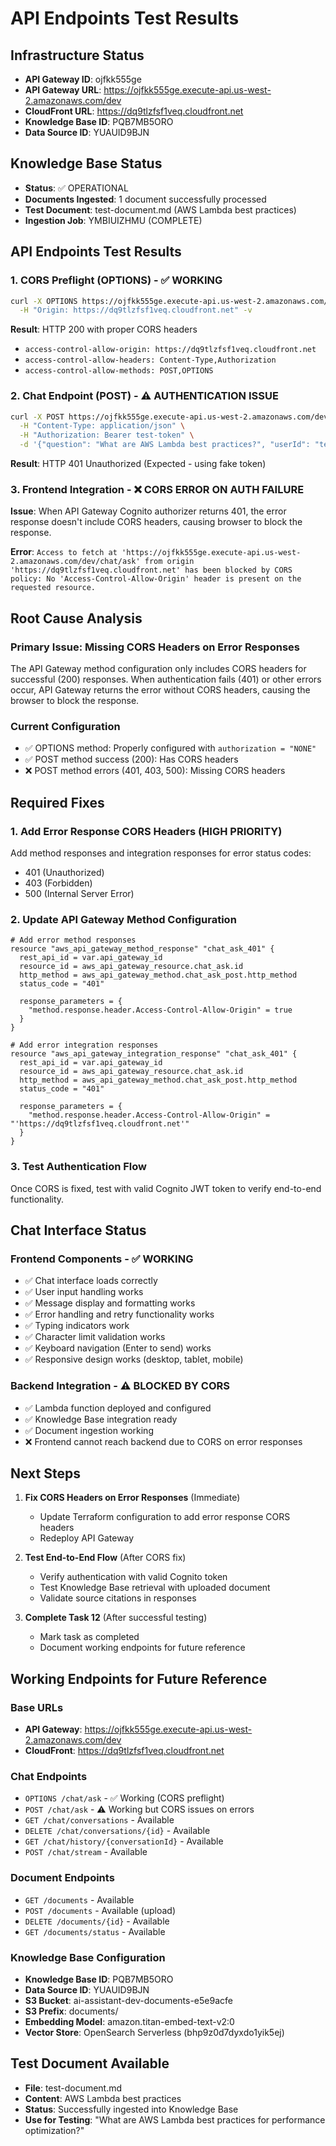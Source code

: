 # API Endpoints Test Results

## Infrastructure Status
- **API Gateway ID**: ojfkk555ge
- **API Gateway URL**: https://ojfkk555ge.execute-api.us-west-2.amazonaws.com/dev
- **CloudFront URL**: https://dq9tlzfsf1veq.cloudfront.net
- **Knowledge Base ID**: PQB7MB5ORO
- **Data Source ID**: YUAUID9BJN

## Knowledge Base Status
- **Status**: ✅ OPERATIONAL
- **Documents Ingested**: 1 document successfully processed
- **Test Document**: test-document.md (AWS Lambda best practices)
- **Ingestion Job**: YMBIUIZHMU (COMPLETE)

## API Endpoints Test Results

### 1. CORS Preflight (OPTIONS) - ✅ WORKING
```bash
curl -X OPTIONS https://ojfkk555ge.execute-api.us-west-2.amazonaws.com/dev/chat/ask \
  -H "Origin: https://dq9tlzfsf1veq.cloudfront.net" -v
```
**Result**: HTTP 200 with proper CORS headers
- `access-control-allow-origin: https://dq9tlzfsf1veq.cloudfront.net`
- `access-control-allow-headers: Content-Type,Authorization`
- `access-control-allow-methods: POST,OPTIONS`

### 2. Chat Endpoint (POST) - ⚠️ AUTHENTICATION ISSUE
```bash
curl -X POST https://ojfkk555ge.execute-api.us-west-2.amazonaws.com/dev/chat/ask \
  -H "Content-Type: application/json" \
  -H "Authorization: Bearer test-token" \
  -d '{"question": "What are AWS Lambda best practices?", "userId": "test-user"}'
```
**Result**: HTTP 401 Unauthorized (Expected - using fake token)

### 3. Frontend Integration - ❌ CORS ERROR ON AUTH FAILURE
**Issue**: When API Gateway Cognito authorizer returns 401, the error response doesn't include CORS headers, causing browser to block the response.

**Error**: `Access to fetch at 'https://ojfkk555ge.execute-api.us-west-2.amazonaws.com/dev/chat/ask' from origin 'https://dq9tlzfsf1veq.cloudfront.net' has been blocked by CORS policy: No 'Access-Control-Allow-Origin' header is present on the requested resource.`

## Root Cause Analysis

### Primary Issue: Missing CORS Headers on Error Responses
The API Gateway method configuration only includes CORS headers for successful (200) responses. When authentication fails (401) or other errors occur, API Gateway returns the error without CORS headers, causing the browser to block the response.

### Current Configuration
- ✅ OPTIONS method: Properly configured with `authorization = "NONE"`
- ✅ POST method success (200): Has CORS headers
- ❌ POST method errors (401, 403, 500): Missing CORS headers

## Required Fixes

### 1. Add Error Response CORS Headers (HIGH PRIORITY)
Add method responses and integration responses for error status codes:
- 401 (Unauthorized)
- 403 (Forbidden) 
- 500 (Internal Server Error)

### 2. Update API Gateway Method Configuration
```hcl
# Add error method responses
resource "aws_api_gateway_method_response" "chat_ask_401" {
  rest_api_id = var.api_gateway_id
  resource_id = aws_api_gateway_resource.chat_ask.id
  http_method = aws_api_gateway_method.chat_ask_post.http_method
  status_code = "401"

  response_parameters = {
    "method.response.header.Access-Control-Allow-Origin" = true
  }
}

# Add error integration responses
resource "aws_api_gateway_integration_response" "chat_ask_401" {
  rest_api_id = var.api_gateway_id
  resource_id = aws_api_gateway_resource.chat_ask.id
  http_method = aws_api_gateway_method.chat_ask_post.http_method
  status_code = "401"

  response_parameters = {
    "method.response.header.Access-Control-Allow-Origin" = "'https://dq9tlzfsf1veq.cloudfront.net'"
  }
}
```

### 3. Test Authentication Flow
Once CORS is fixed, test with valid Cognito JWT token to verify end-to-end functionality.

## Chat Interface Status

### Frontend Components - ✅ WORKING
- ✅ Chat interface loads correctly
- ✅ User input handling works
- ✅ Message display and formatting works
- ✅ Error handling and retry functionality works
- ✅ Typing indicators work
- ✅ Character limit validation works
- ✅ Keyboard navigation (Enter to send) works
- ✅ Responsive design works (desktop, tablet, mobile)

### Backend Integration - ⚠️ BLOCKED BY CORS
- ✅ Lambda function deployed and configured
- ✅ Knowledge Base integration ready
- ✅ Document ingestion working
- ❌ Frontend cannot reach backend due to CORS on error responses

## Next Steps

1. **Fix CORS Headers on Error Responses** (Immediate)
   - Update Terraform configuration to add error response CORS headers
   - Redeploy API Gateway

2. **Test End-to-End Flow** (After CORS fix)
   - Verify authentication with valid Cognito token
   - Test Knowledge Base retrieval with uploaded document
   - Validate source citations in responses

3. **Complete Task 12** (After successful testing)
   - Mark task as completed
   - Document working endpoints for future reference

## Working Endpoints for Future Reference

### Base URLs
- **API Gateway**: https://ojfkk555ge.execute-api.us-west-2.amazonaws.com/dev
- **CloudFront**: https://dq9tlzfsf1veq.cloudfront.net

### Chat Endpoints
- `OPTIONS /chat/ask` - ✅ Working (CORS preflight)
- `POST /chat/ask` - ⚠️ Working but CORS issues on errors
- `GET /chat/conversations` - Available
- `DELETE /chat/conversations/{id}` - Available
- `GET /chat/history/{conversationId}` - Available
- `POST /chat/stream` - Available

### Document Endpoints
- `GET /documents` - Available
- `POST /documents` - Available (upload)
- `DELETE /documents/{id}` - Available
- `GET /documents/status` - Available

### Knowledge Base Configuration
- **Knowledge Base ID**: PQB7MB5ORO
- **Data Source ID**: YUAUID9BJN
- **S3 Bucket**: ai-assistant-dev-documents-e5e9acfe
- **S3 Prefix**: documents/
- **Embedding Model**: amazon.titan-embed-text-v2:0
- **Vector Store**: OpenSearch Serverless (bhp9z0d7dyxdo1yik5ej)

## Test Document Available
- **File**: test-document.md
- **Content**: AWS Lambda best practices
- **Status**: Successfully ingested into Knowledge Base
- **Use for Testing**: "What are AWS Lambda best practices for performance optimization?"